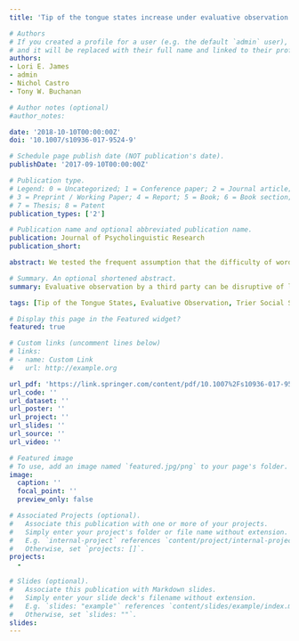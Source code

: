 ```yaml
---
title: 'Tip of the tongue states increase under evaluative observation'

# Authors
# If you created a profile for a user (e.g. the default `admin` user), write the username (folder name) here
# and it will be replaced with their full name and linked to their profile.
authors:
- Lori E. James
- admin
- Nichol Castro
- Tony W. Buchanan

# Author notes (optional)
#author_notes:

date: '2018-10-10T00:00:00Z'
doi: '10.1007/s10936-017-9524-9'

# Schedule page publish date (NOT publication's date).
publishDate: '2017-09-10T00:00:00Z'

# Publication type.
# Legend: 0 = Uncategorized; 1 = Conference paper; 2 = Journal article;
# 3 = Preprint / Working Paper; 4 = Report; 5 = Book; 6 = Book section;
# 7 = Thesis; 8 = Patent
publication_types: ['2']

# Publication name and optional abbreviated publication name.
publication: Journal of Psycholinguistic Research
publication_short: 

abstract: We tested the frequent assumption that the difficulty of word retrieval increases when a speaker is being observed and evaluated. We modified the Trier Social Stress Test (TSST) so that participants believed that its evaluative observation components continued throughout the duration of a subsequent word retrieval task, and measured participants’ reported tip of the tongue (TOT) states. Participants in this TSST condition experienced more TOTs than participants in a comparable, placebo TSST condition in which there was no suggestion of evaluative observation. This experiment provides initial evidence confirming the assumption that evaluative observation by a third party can be disruptive to word retrieval.We interpret our findings by proposing an extension to a well-supported theoretical model of TOTs.

# Summary. An optional shortened abstract.
summary: Evaluative observation by a third party can be disruptive of language production based on the experience of more tip-of-the-tongue states during Trier Social Stress Test conditions compared to a placebo Trier Social Stress Test condition.

tags: [Tip of the Tongue States, Evaluative Observation, Trier Social Stress Test, Word Retrieval, Language Production]

# Display this page in the Featured widget?
featured: true

# Custom links (uncomment lines below)
# links:
# - name: Custom Link
#   url: http://example.org

url_pdf: 'https://link.springer.com/content/pdf/10.1007%2Fs10936-017-9524-9.pdf'
url_code: ''
url_dataset: ''
url_poster: ''
url_project: ''
url_slides: ''
url_source: ''
url_video: ''

# Featured image
# To use, add an image named `featured.jpg/png` to your page's folder.
image:
  caption: ''
  focal_point: ''
  preview_only: false

# Associated Projects (optional).
#   Associate this publication with one or more of your projects.
#   Simply enter your project's folder or file name without extension.
#   E.g. `internal-project` references `content/project/internal-project/index.md`.
#   Otherwise, set `projects: []`.
projects:
  - 

# Slides (optional).
#   Associate this publication with Markdown slides.
#   Simply enter your slide deck's filename without extension.
#   E.g. `slides: "example"` references `content/slides/example/index.md`.
#   Otherwise, set `slides: ""`.
slides: 
---
```


